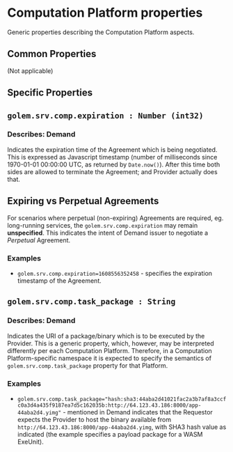 # Computation Platform properties 
Generic properties describing the Computation Platform aspects.

## Common Properties

(Not applicable)
  
## Specific Properties

## `golem.srv.comp.expiration : Number (int32)`

### Describes: Demand

Indicates the expiration time of the Agreement which is being negotiated. This is expressed as 
Javascript timestamp (number of milliseconds since 1970-01-01 00:00:00 UTC, as returned by `Date.now()`).
After this time both sides are allowed to terminate the Agreement; and Provider actually does that.

## Expiring vs Perpetual Agreements

For scenarios where perpetual (non-expiring) Agreements are required, eg. long-running services, 
the `golem.srv.comp.expiration` may remain **unspecified**. This indicates the intent of Demand issuer 
to negotiate a *Perpetual* Agreement.

### **Examples**
* `golem.srv.comp.expiration=1608556352458` - specifies the expiration timestamp of the Agreement.

## `golem.srv.comp.task_package : String` 

### Describes: Demand

Indicates the URI of a package/binary which is to be executed by the Provider. This is a generic property, which, however, may be interpreted differently per each Computation Platform. Therefore, in a Computation Platform-specific namespace it is expected to specify the semantics of `golem.srv.comp.task_package` property for that Platform.

### **Examples**

* `golem.srv.comp.task_package="hash:sha3:44aba2d41021fac2a3b7af8a3ccfc0a3d4a435f9187ea7d5c162035b:http://64.123.43.186:8000/app-44aba2d4.yimg"` - mentioned in Demand indicates that the Requestor expects the Provider to host the binary available from `http://64.123.43.186:8000/app-44aba2d4.yimg`, with SHA3 hash value as indicated (the example specifies a payload package for a WASM ExeUnit).
  


